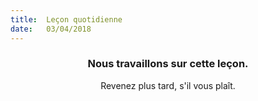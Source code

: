```yaml
---
title:  Leçon quotidienne
date:   03/04/2018
---
```


### <center>Nous travaillons sur cette leçon.</center>
<center>Revenez plus tard, s'il vous plaît.</center>